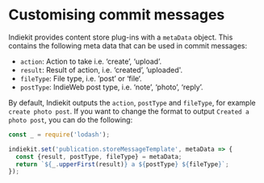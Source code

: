 # Customising commit messages

Indiekit provides content store plug-ins with a `metaData` object. This contains the following meta data that can be used in commit messages:

* `action`: Action to take i.e. ‘create’, ‘upload’.
* `result`: Result of action, i.e. ‘created’, ’uploaded'.
* `fileType`: File type, i.e. ’post’ or ‘file‘.
* `postType`: IndieWeb post type, i.e. ‘note’, ‘photo’, ‘reply’.

By default, Indiekit outputs the `action`, `postType` and `fileType`, for example `create photo post`. If you want to change the format to output `Created a photo post`, you can do the following:

```js
const _ = require('lodash');

indiekit.set('publication.storeMessageTemplate', metaData => {
  const {result, postType, fileType} = metaData;
  return `${_.upperFirst(result)} a ${postType} ${fileType}`;
});
```
